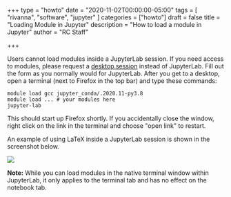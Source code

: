 +++
type = "howto"
date = "2020-11-02T00:00:00-05:00"
tags = [
  "rivanna", "software", "jupyter"
]
categories = ["howto"]
draft = false
title = "Loading Module in Jupyter"
description = "How to load a module in Jupyter"
author = "RC Staff"

+++

Users cannot load modules inside a JupyterLab session. If you need access to modules, please request a [desktop session](https://rivanna-portal.hpc.virginia.edu/pun/sys/dashboard/batch_connect/sys/uva_desktop/session_contexts/new) instead of JupyterLab. Fill out the form as you normally would for JupyterLab. After you get to a desktop, open a terminal (next to Firefox in the top bar) and type these commands:

```
module load gcc jupyter_conda/.2020.11-py3.8
module load ... # your modules here
jupyter-lab
```

This should start up Firefox shortly. If you accidentally close the window, right click on the link in the terminal and choose "open link" to restart.

An example of using LaTeX inside a JupyterLab session is shown in the screenshot below.

<img src="/images/howtos/jupyter-latex.png">

**Note:** While you can load modules in the native terminal window within JupyterLab, it only applies to the terminal tab and has no effect on the notebook tab.
